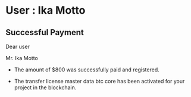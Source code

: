User : Ika Motto
=============

Successful Payment
---------------------

Dear user

Mr. Ika Motto

* The amount of $800 was successfully paid and registered.

* The transfer license master data btc core has been activated for your project in the blockchain.

  # 
